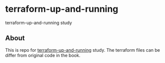 # terraform-up-and-running
terraform-up-and-running study

## About
This is repo for [terraform-up-and-running](https://www.terraformupandrunning.com/) study.
The terraform files can be differ from original code in the book.


